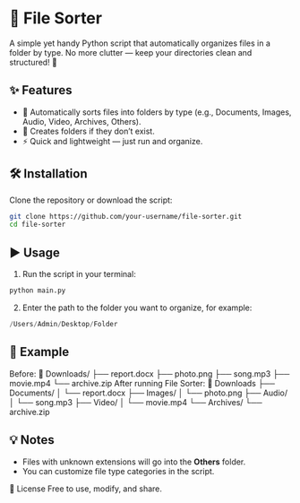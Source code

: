 # 📂 File Sorter

A simple yet handy Python script that automatically organizes files in a folder by type.
No more clutter — keep your directories clean and structured! 🚀

## ✨ Features
- 🔄 Automatically sorts files into folders by type (e.g., Documents, Images, Audio, Video, Archives, Others).
- 📁 Creates folders if they don’t exist.
- ⚡ Quick and lightweight — just run and organize.
## 🛠️ Installation
Clone the repository or download the script:
```bash
git clone https://github.com/your-username/file-sorter.git
cd file-sorter
```
## ▶️ Usage
1. Run the script in your terminal:
```bash
python main.py
```
2. Enter the path to the folder you want to organize, for example:
```python
/Users/Admin/Desktop/Folder
```
## 📌 Example
Before:
📂 Downloads/
├── report.docx
├── photo.png
├── song.mp3
├── movie.mp4
└── archive.zip
After running File Sorter:
📂 Downloads 
├── Documents/
│   └── report.docx
├── Images/
│   └── photo.png
├── Audio/
│   └── song.mp3
├── Video/
│   └── movie.mp4
└── Archives/
    └── archive.zip

## 💡 Notes
- Files with unknown extensions will go into the **Others** folder.
- You can customize file type categories in the script.

📜 License
Free to use, modify, and share.
